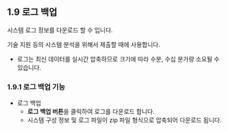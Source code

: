 ## 1.9 로그 백업

시스템 로그 정보를 다운로드 할 수 입니다.

기술 지원 등의 시스템 분석을 위해서 제출할 때에 사용합니다.

<div class="notices yellow element normal">
<ul>
    <li>로그는 최신 데이터를 실시간 압축하므로 크기에 따라 수분, 수십 분가량 소요될 수 있습니다.</li>
</ul>
</div>

### 1.9.1 로그 백업 기능

* 로그 백업
  * **로그 백업 버튼**을 클릭하여 로그를 다운로드 합니다.
  * 시스템 구성 정보 및 로그 파일이 zip 파일 형식으로 압축되어 다운로드 됩니다.
